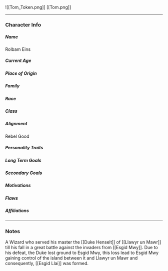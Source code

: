 ![[Tom_Token.png]]
[[Tom.png]]

---
### Character Info

##### Name 
Rolbam Eins

##### Current Age


##### Place of Origin


##### Family


##### Race


##### Class


##### Alignment
Rebel Good

##### Personality Traits


##### Long Term Goals


##### Secondary Goals


##### Motivations


##### Flaws


##### Affiliations


---
### Notes
A Wizard who served his master the [[Duke Henselt]] of [[Llawyr un Mawr]] till his fall in a great battle against the invaders from [[Esgid Mwy]].  Due to his defeat, the Duke lost ground to Esgid Mwy, this loss lead to Esgid Mwy gaining control of the island between it and Llawyr un Mawr and consequently, [[Esgid Llai]] was formed. 
